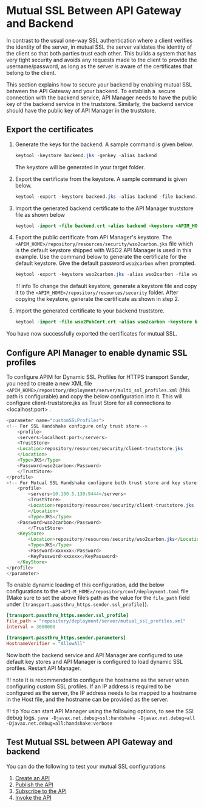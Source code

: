 # Mutual SSL Between API Gateway and Backend

In contrast to the usual one-way SSL authentication where a client verifies the identity of the server, in mutual SSL the server validates the identity of the client so that both parties trust each other. This builds a system that has very tight security and avoids any requests made to the client to provide the username/password, as long as the server is aware of the certificates that belong to the client.

This section explains how to secure your backend by enabling mutual SSL between the API Gateway and your backend. To establish a  secure connection with the backend service, API Manager needs to have the public key of the backend service in the truststore. Similarly, the backend service should have the public key of API Manager in the truststore.

## Export the certificates

1.  Generate the keys for the backend. A sample command is given below.

    ``` java
    keytool -keystore backend.jks -genkey -alias backend 
    ```

    The keystore will be generated in your target folder.

2.  Export the certificate from the keystore. A sample command is given below.

    ``` java
    keytool -export -keystore backend.jks -alias backend -file backend.crt 
    ```

3.  Import the generated backend certificate to the API Manager truststore file as shown below

    ``` java
    keytool -import -file backend.crt -alias backend -keystore <APIM_HOME>/repository/resources/security/client-truststore.jks
    ```

4.  Export the public certificate from API Manager's keystore. The `<APIM_HOME>/repository/resources/security/wso2carbon.jks` file which is the default keystore shipped with WSO2 API Manager is used in this example. Use the command below to generate the certificate for the default keystore. Give the default password `wso2carbon` when prompted.

    ``` java
    keytool -export -keystore wso2carbon.jks -alias wso2carbon -file wso2PubCert.crt
    ```

    !!! info
        To change the default keystore, generate a keystore file and copy it to the `<APIM_HOME>/repository/resources/security` folder. After copying the keystore, generate the certificate as shown in step 2.


5.  Import the generated certificate to your backend truststore.

    ``` java
    keytool -import -file wso2PubCert.crt -alias wso2carbon -keystore backend-truststore.jks
    ```

You have now successfully exported the certificates for mutual SSL.

## Configure API Manager to enable dynamic SSL profiles

To configure APIM for Dynamic SSL Profiles for HTTPS transport Sender, you need to create a new XML file `<APIM_HOME>/repository/deployment/server/multi_ssl_profiles.xml` (this path is configurable) and copy the below configuration into it. This will configure client-truststore.jks as Trust Store for all connections to &lt;localhost:port&gt; .

``` java
<parameter name="customSSLProfiles">
<!-- For SSL Handshake configure only trust store--> 
    <profile>
    <servers>localhost:port</servers>
    <TrustStore>
    <Location>repository/resources/security/client-truststore.jks
    </Location>
    <Type>JKS</Type>
    <Password>wso2carbon</Password>
    </TrustStore>
</profile>
<!-- For Mutual SSL Handshake configure both trust store and key store-->  
    <profile>
        <servers>10.100.5.130:9444</servers>
        <TrustStore>
        <Location>repository/resources/security/client-truststore.jks
        </Location>
        <Type>JKS</Type>
    <Password>wso2carbon</Password>
        </TrustStore>
    <KeyStore>
        <Location>repository/resources/security/wso2carbon.jks</Location>
        <Type>JKS</Type>
        <Password>xxxxxx</Password>
        <KeyPassword>xxxxxx</KeyPassword>
    </KeyStore>
</profile>
</parameter>
```
To enable dynamic loading of this configuration, add the below configurations to the `<API-M_HOME>/repository/conf/deployment.toml` file (Make sure to set the above file’s path as the value for the `file_path` field under `[transport.passthru_https.sender.ssl_profile]`).

``` toml
[transport.passthru_https.sender.ssl_profile]
file_path = "repository/deployment/server/mutual_ssl_profiles.xml"
interval = 3600000

[transport.passthru_https.sender.parameters]
HostnameVerifier = "AllowAll"
```

Now both the backend service and API Manager are configured to use default key stores and API Manager is configured to load dynamic SSL profiles. Restart API Manager.

!!! note
     It is recommended to configure the hostname as the server when configuring custom SSL profiles. If an IP address is required to be configured as the server, the IP address needs to be mapped to a hostname in the Host file, and the hostname can be provided as the server.

!!! tip
    You can start API Manager using the following options, to see the SSI debug logs.
    ``` java
    -Djavax.net.debug=ssl:handshake
    -Djavax.net.debug=all
    -Djavax.net.debug=all:handshake:verbose
    ```


## Test Mutual SSL between API Gateway and backend

You can do the following to test your mutual SSL configurations

1.  [Create an API]({{base_path}}/design/create-api/create-rest-api/create-a-rest-api)
2.  [Publish the API]({{base_path}}/deploy-and-publish/publish-on-dev-portal/publish-an-api)
3.  [Subscribe to the API]({{base_path}}/consume/manage-subscription/subscribe-to-an-api)
4.  [Invoke the API]({{base_path}}/consume/invoke-apis/invoke-apis-using-tools/invoke-an-api-using-the-integrated-api-console)
